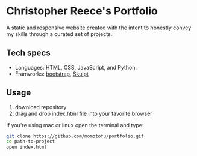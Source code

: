# Christopher Reece's Portfolio
A static and responsive website created with the intent to honestly convey my skills through a curated set of projects.


## Tech specs
* Languages: HTML, CSS, JavaScript, and Python. 
* Framworks: [bootstrap](http://getbootstrap.com/), [Skulpt](http://www.skulpt.org/)

## Usage
1. download repository
2. drag and drop index.html file into your favorite browser

If you're using mac or linux open the terminal and type:
```bash
git clone https://github.com/momotofu/portfolio.git
cd path-to-project
open index.html
```
